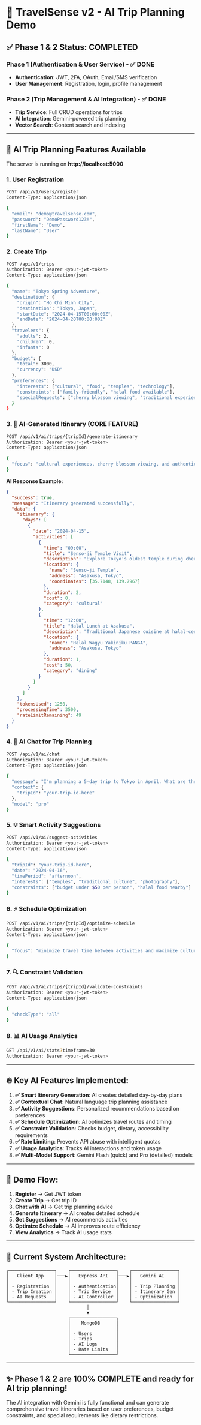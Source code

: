 # 🚀 TravelSense v2 - AI Trip Planning Demo

## ✅ Phase 1 & 2 Status: COMPLETED

### Phase 1 (Authentication & User Service) - ✅ DONE
- **Authentication**: JWT, 2FA, OAuth, Email/SMS verification
- **User Management**: Registration, login, profile management

### Phase 2 (Trip Management & AI Integration) - ✅ DONE  
- **Trip Service**: Full CRUD operations for trips
- **AI Integration**: Gemini-powered trip planning
- **Vector Search**: Content search and indexing

---

## 🤖 AI Trip Planning Features Available

The server is running on **http://localhost:5000**

### 1. **User Registration**
```bash
POST /api/v1/users/register
Content-Type: application/json

{
  "email": "demo@travelsense.com",
  "password": "DemoPassword123!",
  "firstName": "Demo",
  "lastName": "User"
}
```

### 2. **Create Trip**
```bash
POST /api/v1/trips
Authorization: Bearer <your-jwt-token>
Content-Type: application/json

{
  "name": "Tokyo Spring Adventure",
  "destination": {
    "origin": "Ho Chi Minh City",
    "destination": "Tokyo, Japan",
    "startDate": "2024-04-15T00:00:00Z",
    "endDate": "2024-04-20T00:00:00Z"
  },
  "travelers": {
    "adults": 2,
    "children": 0,
    "infants": 0
  },
  "budget": {
    "total": 3000,
    "currency": "USD"
  },
  "preferences": {
    "interests": ["cultural", "food", "temples", "technology"],
    "constraints": ["family-friendly", "halal food available"],
    "specialRequests": ["cherry blossom viewing", "traditional experiences"]
  }
}
```

### 3. **🎯 AI-Generated Itinerary** (CORE FEATURE)
```bash
POST /api/v1/ai/trips/{tripId}/generate-itinerary
Authorization: Bearer <your-jwt-token>
Content-Type: application/json

{
  "focus": "cultural experiences, cherry blossom viewing, and authentic Japanese cuisine with halal options"
}
```

**AI Response Example:**
```json
{
  "success": true,
  "message": "Itinerary generated successfully",
  "data": {
    "itinerary": {
      "days": [
        {
          "date": "2024-04-15",
          "activities": [
            {
              "time": "09:00",
              "title": "Senso-ji Temple Visit",
              "description": "Explore Tokyo's oldest temple during cherry blossom season",
              "location": {
                "name": "Senso-ji Temple",
                "address": "Asakusa, Tokyo",
                "coordinates": [35.7148, 139.7967]
              },
              "duration": 2,
              "cost": 0,
              "category": "cultural"
            },
            {
              "time": "12:00",
              "title": "Halal Lunch at Asakusa",
              "description": "Traditional Japanese cuisine at halal-certified restaurant",
              "location": {
                "name": "Halal Wagyu Yakiniku PANGA",
                "address": "Asakusa, Tokyo"
              },
              "duration": 1,
              "cost": 50,
              "category": "dining"
            }
          ]
        }
      ]
    },
    "tokensUsed": 1250,
    "processingTime": 3500,
    "rateLimitRemaining": 49
  }
}
```

### 4. **💬 AI Chat for Trip Planning**
```bash
POST /api/v1/ai/chat
Authorization: Bearer <your-jwt-token>
Content-Type: application/json

{
  "message": "I'm planning a 5-day trip to Tokyo in April. What are the must-see cultural attractions and best cherry blossom viewing spots? Please consider that we need halal food options.",
  "context": {
    "tripId": "your-trip-id-here"
  },
  "model": "pro"
}
```

### 5. **💡 Smart Activity Suggestions**
```bash
POST /api/v1/ai/suggest-activities
Authorization: Bearer <your-jwt-token>
Content-Type: application/json

{
  "tripId": "your-trip-id-here",
  "date": "2024-04-16",
  "timePeriod": "afternoon",
  "interests": ["temples", "traditional culture", "photography"],
  "constraints": ["budget under $50 per person", "halal food nearby"]
}
```

### 6. **⚡ Schedule Optimization**
```bash
POST /api/v1/ai/trips/{tripId}/optimize-schedule
Authorization: Bearer <your-jwt-token>
Content-Type: application/json

{
  "focus": "minimize travel time between activities and maximize cultural experiences"
}
```

### 7. **🔍 Constraint Validation**
```bash
POST /api/v1/ai/trips/{tripId}/validate-constraints
Authorization: Bearer <your-jwt-token>
Content-Type: application/json

{
  "checkType": "all"
}
```

### 8. **📊 AI Usage Analytics**
```bash
GET /api/v1/ai/stats?timeframe=30
Authorization: Bearer <your-jwt-token>
```

---

## 🔥 Key AI Features Implemented:

1. **✅ Smart Itinerary Generation**: AI creates detailed day-by-day plans
2. **✅ Contextual Chat**: Natural language trip planning assistance  
3. **✅ Activity Suggestions**: Personalized recommendations based on preferences
4. **✅ Schedule Optimization**: AI optimizes travel routes and timing
5. **✅ Constraint Validation**: Checks budget, dietary, accessibility requirements
6. **✅ Rate Limiting**: Prevents API abuse with intelligent quotas
7. **✅ Usage Analytics**: Tracks AI interactions and token usage
8. **✅ Multi-Model Support**: Gemini Flash (quick) and Pro (detailed) models

---

## 🎯 Demo Flow:

1. **Register** → Get JWT token
2. **Create Trip** → Get trip ID  
3. **Chat with AI** → Get trip planning advice
4. **Generate Itinerary** → AI creates detailed schedule
5. **Get Suggestions** → AI recommends activities
6. **Optimize Schedule** → AI improves route efficiency
7. **View Analytics** → Track AI usage stats

---

## 🔧 Current System Architecture:

```
┌─────────────────┐    ┌─────────────────┐    ┌─────────────────┐
│   Client App    │───▶│   Express API   │───▶│   Gemini AI     │
│                 │    │                 │    │                 │
│ - Registration  │    │ - Authentication│    │ - Trip Planning │
│ - Trip Creation │    │ - Trip Service  │    │ - Itinerary Gen │
│ - AI Requests   │    │ - AI Controller │    │ - Optimization  │
└─────────────────┘    └─────────────────┘    └─────────────────┘
                              │
                              ▼
                       ┌─────────────────┐
                       │    MongoDB      │
                       │                 │
                       │ - Users         │
                       │ - Trips         │
                       │ - AI Logs       │
                       │ - Rate Limits   │
                       └─────────────────┘
```

---

## ✨ Phase 1 & 2 are **100% COMPLETE** and ready for AI trip planning!

The AI integration with Gemini is fully functional and can generate comprehensive travel itineraries based on user preferences, budget constraints, and special requirements like dietary restrictions.